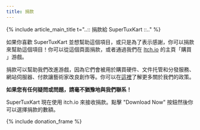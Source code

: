 ```yaml
---
title: 捐款
---
```

{% include article_main_title t="..:: 捐款給 SuperTuxKart ::.." %}

如果你喜歡 SuperTuxKart 並想幫助這個項目，或只是為了表示感謝，你可以捐款來幫助這個項目！你可以從這個頁面捐款，或者通過我們在 [Itch.io](https://supertuxkart.itch.io/supertuxkart) 的主頁「購買 」游戲。

捐款可以幫助我們改進游戲，因為它們會被用於購買硬件、文件托管和分發服務、網站伺服器、付款讓藝術家改良創作等。你可以在[這裡](Donation_Policy)了解更多關於我們的政策。

**如果您有任何疑問或問題，請毫不猶豫地與我們聯系！**

SuperTuxKart 現在使用 itch.io 來接收捐款。點擊 "Download Now" 按鈕然後你可以選擇捐款的數額。

{% include donation_frame %}
